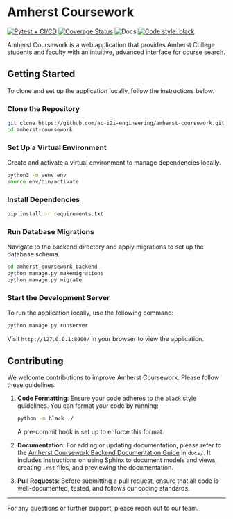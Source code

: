 # Amherst Coursework

[![Pytest + CI/CD](https://github.com/ac-i2i-engineering/amherst-coursework/actions/workflows/django.yml/badge.svg)](https://github.com/ac-i2i-engineering/amherst-coursework/actions/workflows/django.yml) [![Coverage Status](https://coveralls.io/repos/github/ac-i2i-engineering/amherst-coursework/badge.svg?branch=main)](https://coveralls.io/github/ac-i2i-engineering/amherst-coursework) ![Docs](https://github.com/ac-i2i-engineering/amherst-coursework/actions/workflows/sphinx.yml/badge.svg) [![Code style: black](https://img.shields.io/badge/code%20style-black-000000.svg)](https://github.com/psf/black)

Amherst Coursework is a web application that provides Amherst College students and faculty with an intuitive, advanced interface for course search.

## Getting Started

To clone and set up the application locally, follow the instructions below.

### Clone the Repository

```bash
git clone https://github.com/ac-i2i-engineering/amherst-coursework.git
cd amherst-coursework
```

### Set Up a Virtual Environment

Create and activate a virtual environment to manage dependencies locally.

```bash
python3 -m venv env
source env/bin/activate
```

### Install Dependencies

```bash
pip install -r requirements.txt
```

### Run Database Migrations

Navigate to the backend directory and apply migrations to set up the database schema.

```bash
cd amherst_coursework_backend
python manage.py makemigrations
python manage.py migrate
```

### Start the Development Server

To run the application locally, use the following command:

```bash
python manage.py runserver
```

Visit `http://127.0.0.1:8000/` in your browser to view the application.

## Contributing

We welcome contributions to improve Amherst Coursework. Please follow these guidelines:

1. **Code Formatting**: Ensure your code adheres to the `black` style guidelines. You can format your code by running:
   ```bash
   python -m black ./
   ```
   A pre-commit hook is set up to enforce this format.

2. **Documentation**: For adding or updating documentation, please refer to the [Amherst Coursework Backend Documentation Guide](./docs/) in `docs/`. It includes instructions on using Sphinx to document models and views, creating `.rst` files, and previewing the documentation.

3. **Pull Requests**: Before submitting a pull request, ensure that all code is well-documented, tested, and follows our coding standards.

---

For any questions or further support, please reach out to our team.